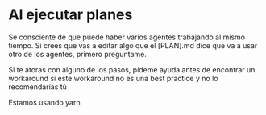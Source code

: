 # Al ejecutar planes

Se consciente de que puede haber varios agentes trabajando al mismo tiempo. Si crees que vas a editar algo que el [PLAN].md dice que va a usar otro de los agentes, primero preguntame.

Si te atoras con alguno de los pasos, pídeme ayuda antes de encontrar un workaround si este workaround no es una best practice y no lo recomendarías tú

Estamos usando yarn
